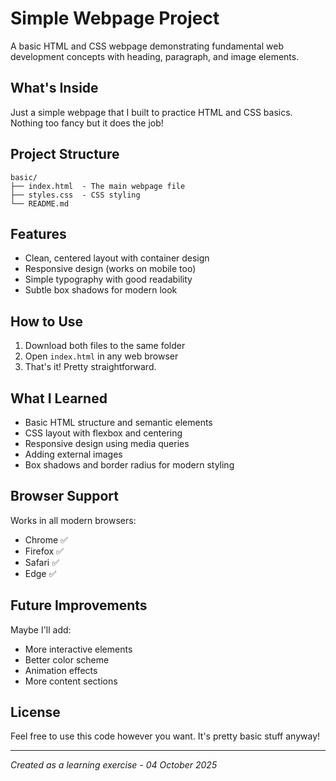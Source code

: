 # Simple Webpage Project

A basic HTML and CSS webpage demonstrating fundamental web development concepts with heading, paragraph, and image elements.

## What's Inside

Just a simple webpage that I built to practice HTML and CSS basics. Nothing too fancy but it does the job!

## Project Structure

```
basic/
├── index.html  - The main webpage file
├── styles.css  - CSS styling
└── README.md
```
## Features

- Clean, centered layout with container design
- Responsive design (works on mobile too)
- Simple typography with good readability
- Subtle box shadows for modern look

## How to Use

1. Download both files to the same folder
2. Open `index.html` in any web browser
3. That's it! Pretty straightforward.

## What I Learned

- Basic HTML structure and semantic elements
- CSS layout with flexbox and centering
- Responsive design using media queries
- Adding external images
- Box shadows and border radius for modern styling

## Browser Support

Works in all modern browsers:

- Chrome ✅
- Firefox ✅
- Safari ✅
- Edge ✅

## Future Improvements

Maybe I'll add:

- More interactive elements
- Better color scheme
- Animation effects
- More content sections

## License

Feel free to use this code however you want. It's pretty basic stuff anyway!

---

_Created as a learning exercise - 04 October 2025_
